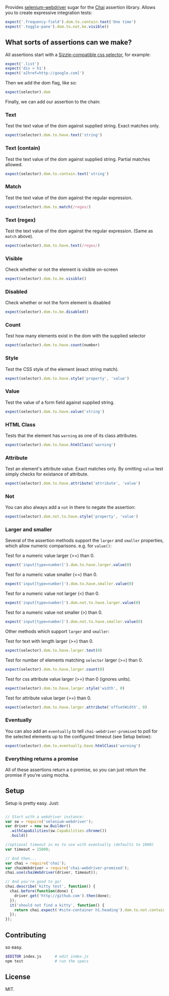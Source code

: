 Provides [selenium-webdriver](https://npmjs.org/package/selenium-webdriver) sugar for the [Chai](http://chaijs.com/) assertion library. Allows you to create expressive integration tests:

```javascript
expect('.frequency-field').dom.to.contain.text('One time')
expect('.toggle-pane').dom.to.not.be.visible()
```

## What sorts of assertions can we make?

All assertions start with a [Sizzle-compatible css selector](http://sizzlejs.com/), for example:

```javascript
expect('.list')
expect('div > h1')
expect('a[href=http://google.com]')
```

Then we add the dom flag, like so:

```javascript
expect(selector).dom
```

Finally, we can add our assertion to the chain:

### Text
Test the text value of the dom against supplied string. Exact matches only.
```javascript
expect(selector).dom.to.have.text('string')
```

### Text (contain)
Test the text value of the dom against supplied string. Partial matches allowed.
```javascript
expect(selector).dom.to.contain.text('string')
```

### Match
Test the text value of the dom against the regular expression.
```javascript
expect(selector).dom.to.match(/regex/)
```

### Text (regex)
Test the text value of the dom against the regular expression. (Same as `match` above).
```javascript
expect(selector).dom.to.have.text(/regex/)
```

### Visible
Check whether or not the element is visible on-screen
```javascript
expect(selector).dom.to.be.visible()
```

### Disabled
Check whether or not the form element is disabled
```javascript
expect(selector).dom.to.be.disabled()
```

### Count
Test how many elements exist in the dom with the supplied selector
```javascript
expect(selector).dom.to.have.count(number)
```

### Style
Test the CSS style of the element (exact string match).
```javascript
expect(selector).dom.to.have.style('property', 'value')
```

### Value
Test the value of a form field against supplied string.
```javascript
expect(selector).dom.to.have.value('string')
```

### HTML Class
Tests that the element has `warning` as one of its class attributes.
```javascript
expect(selector).dom.to.have.htmlClass('warning')
```

### Attribute
Test an element's attribute value. Exact matches only. By omitting `value` test simply checks for existance of attribute.
```javascript
expect(selector).dom.to.have.attribute('attribute', 'value')
```

### Not
You can also always add a `not` in there to negate the assertion:

```javascript
expect(selector).dom.not.to.have.style('property', 'value')
```


### Larger and smaller

Several of the assertion methods support the `larger` and `smaller` properties, which allow numeric comparisons. e.g. for `value()`:

Test for a numeric value larger (>=) than 0.
```javascript
expect('input[type=number]').dom.to.have.larger.value(0)
```

Test for a numeric value smaller (<=) than 0.
```javascript
expect('input[type=number]').dom.to.have.smaller.value(0)
```

Test for a numeric value not larger (<) than 0.
```javascript
expect('input[type=number]').dom.not.to.have.larger.value(0)
```

Test for a numeric value not smaller (>) than 0.
```javascript
expect('input[type=number]').dom.not.to.have.smaller.value(0)
```

Other methods which support `larger` and `smaller`:

Test for text with length larger (>=) than 0.
```javascript
expect(selector).dom.to.have.larger.text(0)
```

Test for number of elements matching `selector` larger (>=) than 0.
```javascript
expect(selector).dom.to.have.larger.count(0)
```

Test for css attribute value larger (>=) than 0 (ignores units).
```javascript
expect(selector).dom.to.have.larger.style('width', 0)
```

Test for attribute value larger (>=) than 0.
```javascript
expect(selector).dom.to.have.larger.attribute('offsetWidth', 0)
```


### Eventually

You can also add an `eventually` to tell `chai-webdriver-promised` to poll for the selected elements up to the configured timeout (see Setup below):

```javascript
expect(selector).dom.to.eventually.have.htmlClass('warning')
```


### Everything returns a promise

All of these assertions return a `Q` promise, so you can just return the promise if you're using mocha.


## Setup

Setup is pretty easy. Just:

```javascript

// Start with a webdriver instance:
var sw = require('selenium-webdriver');
var driver = new sw.Builder()
  .withCapabilities(sw.Capabilities.chrome())
  .build()

//optional timeout in ms to use with eventually (defaults to 1000)
var timeout = 15000;

// And then...
var chai = require('chai');
var chaiWebdriver = require('chai-webdriver-promised');
chai.use(chaiWebdriver(driver, timeout));

// And you're good to go!
chai.describe('kitty test', function() {
  chai.before(function(done) {
    driver.get('http://github.com').then(done);
  });
  it('should not find a kitty', function() {
    return chai.expect('#site-container h1.heading').dom.to.not.contain.text("I'm a kitty!");
  });
});
```

## Contributing

so easy.

```bash
$EDITOR index.js      # edit index.js
npm test              # run the specs
```

## License

MIT.
